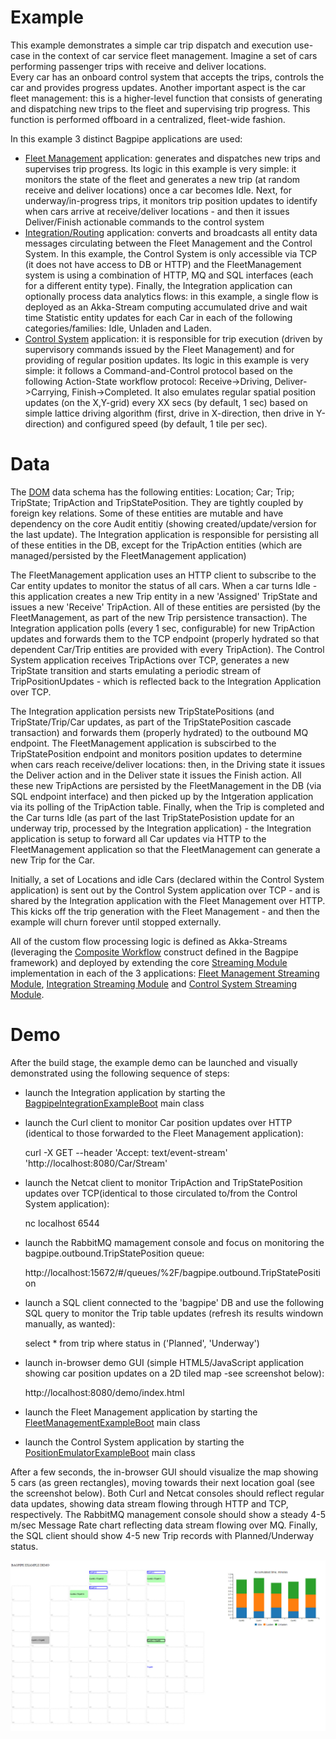 # Example 
This example demonstrates a simple car trip dispatch and execution use-case in the context of car service fleet management.  Imagine a set of cars performing passenger trips with receive and deliver locations.  
Every car has an onboard control system that accepts the trips, controls the car and provides progress updates. Another important aspect is the car fleet management: this is a higher-level function that consists of generating and dispatching new trips to the fleet and supervising trip progress. This function is performed offboard in a centralized, fleet-wide fashion.

In this example 3 distinct Bagpipe applications are used:
  - [Fleet Management](https://github.com/atorson/bagpipe/blob/master/example/src/main/scala/net/andrewtorson/bagpipe/FleetManagementExampleBoot.scala) application: generates and dispatches new trips and supervises trip progress. Its logic in this example is very simple: it monitors the state of the fleet and generates a new trip (at random receive and deliver locations) once a car becomes Idle.  Next, for  underway/in-progress trips, it monitors trip position updates to identify when cars arrive at receive/deliver locations - and then it issues Deliver/Finish actionable commands to the control system
  - [Integration/Routing](https://github.com/atorson/bagpipe/blob/master/example/src/main/scala/net/andrewtorson/bagpipe/BagpipeIntegrationExampleBoot.scala) application: converts and broadcasts all entity data messages circulating between the Fleet Management and the Control System. In this example, the Control System is only accessible via TCP (it does not have access to DB or HTTP) and the FleetManagement system is using a combination of HTTP, MQ and SQL interfaces (each for a different entity type). Finally, the Integration application can optionally process data analytics flows: in this example, a single flow is deployed as an Akka-Stream computing accumulated drive and wait time Statistic entity updates for each Car in each of the following categories/families: Idle, Unladen and Laden.
  - [Control System](https://github.com/atorson/bagpipe/blob/master/example/src/main/scala/net/andrewtorson/bagpipe/PositionEmulatorExampleBoot.scala) application: it is responsible for trip execution (driven by supervisory commands issued by the Fleet Management) and for providing of regular position updates. Its logic in this example is very simple: it follows a Command-and-Control protocol based on the following Action-State workflow protocol: Receive->Driving, Deliver->Carrying, Finish->Completed. It also emulates regular spatial position updates (on the X,Y-grid) every XX secs (by default, 1 sec) based on simple lattice driving algorithm (first, drive in X-direction, then drive in Y-direction) and configured speed (by default, 1 tile per sec).
  
# Data 
The [DOM](https://github.com/atorson/bagpipe/blob/master/example/src/main/resources/proto/DOM.proto) data schema has the following entities: Location; Car; Trip; TripState; TripAction and TripStatePosition. They are tightly coupled by foreign key relations.  Some of these entities are mutable and have dependency on the core Audit entitiy (showing created/update/version for the last update). The Integration application is responsible for persisting all of these entities in the DB, except for the TripAction entities (which are managed/persisted by the FleetManagement application)

The FleetManagement application uses an HTTP client to subscribe to the Car entity updates to monitor the status of all cars. When a car turns Idle - this application creates a new Trip entity in a new 'Assigned' TripState and issues a new 'Receive' TripAction. All of these entities are persisted (by the FleetManagement, as part of the new Trip persistence transaction). The Integration application polls (every 1 sec, configurable) for new TripAction updates and forwards them to the TCP endpoint (properly hydrated so that dependent Car/Trip entities are provided with every TripAction). The Control System application receives TripActions over TCP, generates a new  TripState transition and starts emulating a periodic stream of TripPositionUpdates - which is reflected back to the Integration Application over TCP.

The Integration application persists new TripStatePositions (and TripState/Trip/Car updates, as part of the TripStatePosition cascade transaction) and forwards them (properly hydrated) to the outbound MQ endpoint. The FleetManagement application is subscirbed to the TripStatePosition endpoint and monitors position updates to determine when cars reach receive/deliver locations: then, in the Driving state it issues the Deliver action and in the Deliver state it issues the Finish action. All these new TripActions are persisted by the FleetManagement in the DB (via SQL endpoint interface) and then picked up by the Intgeration application via its polling of the TripAction table. Finally, when the Trip is completed and the Car turns Idle (as part of the last TripStatePosistion update for an underway trip, processed by the Integration application) - the Integration application is setup to forward all Car updates via HTTP to the FleetManagement application so that the FleetManagement can generate a new Trip for the Car.

Initially, a set of Locations and idle Cars (declared within the Control System application) is sent out by the Control System application over TCP - and is shared by the Integration application with the Fleet Management over HTTP. This kicks off the trip generation with the Fleet Management - and then the example will churn forever until stopped externally.

All of the custom flow processing logic is defined as Akka-Streams (leveraging the [Composite Workflow](https://github.com/atorson/bagpipe/blob/master/framework/src/main/scala/net/andrewtorson/bagpipe/streaming/StreamingFlowOps.scala) construct defined in the Bagpipe framework) and deployed by extending the core [Streaming Module](https://github.com/atorson/bagpipe/blob/master/framework/src/main/scala/net/andrewtorson/bagpipe/utils/StreamingModule.scala) implementation in each of the 3 applications: [Fleet Management Streaming Module](https://github.com/atorson/bagpipe/blob/master/example/src/main/scala/net/andrewtorson/bagpipe/streaming/FleetManagementExampleStreamingModule.scala), [Integration Streaming Module](https://github.com/atorson/bagpipe/blob/master/example/src/main/scala/net/andrewtorson/bagpipe/streaming/BagpipeExampleStreamingModule.scala) and [Control System Streaming Module](https://github.com/atorson/bagpipe/blob/master/example/src/main/scala/net/andrewtorson/bagpipe/streaming/PositionEmulatorExampleStreamingModule.scala).

# Demo
After the build stage, the example demo can be launched and visually demonstrated using the following sequence of steps:

- launch the Integration application by starting the [BagpipeIntegrationExampleBoot](https://github.com/atorson/bagpipe/blob/master/example/src/main/scala/net/andrewtorson/bagpipe/BagpipeIntegrationExampleBoot.scala) main class

- launch the Curl client to monitor Car position updates over HTTP (identical to those forwarded to the Fleet Management application):  
     
     curl -X GET --header 'Accept: text/event-stream' 'http://localhost:8080/Car/Stream'
     
- launch the Netcat client to monitor TripAction and TripStatePosition updates over TCP(identical to those circulated to/from the Control System application):
     
     nc localhost 6544
     
- launch the RabbitMQ mamagement console and focus on monitoring the bagpipe.outbound.TripStatePosition queue:
     
     http://localhost:15672/#/queues/%2F/bagpipe.outbound.TripStatePosition

- launch a SQL client connected to the 'bagpipe' DB and use the following SQL query to monitor the Trip table updates (refresh its results windown manually, as wanted):
    
    select * from trip where status in ('Planned', 'Underway')
    
- launch in-browser demo GUI (simple HTML5/JavaScript application showing car position updates on a 2D tiled map -see screenshot below):     
    
    http://localhost:8080/demo/index.html
  
- launch the Fleet Management application by starting the [FleetManagementExampleBoot](https://github.com/atorson/bagpipe/blob/master/example/src/main/scala/net/andrewtorson/bagpipe/FleetManagementExampleBoot.scala) main class

- launch the Control System application by starting the [PositionEmulatorExampleBoot](https://github.com/atorson/bagpipe/blob/master/example/src/main/scala/net/andrewtorson/bagpipe/PositionEmulatorExampleBoot.scala) main class

After a few seconds, the in-browser GUI should visualize the map showing 5 cars (as green rectangles), moving towards their next location goal (see the screenshot below). Both Curl and Netcat consoles should reflect regular data updates, showing data stream flowing through HTTP and TCP, respectively. The RabbitMQ management console should show a steady 4-5 m/sec Message Rate chart reflecting data stream flowing over MQ. Finally, the SQL client should show 4-5 new Trip records with Planned/Underway status.  

![alt tag](https://github.com/atorson/bagpipe/blob/master/example/src/test/resources/example_demo.jpg)
